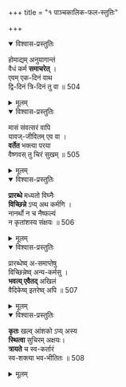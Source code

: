 +++
title = "१ पाञ्चकालिक-फल-स्तुतिः"

+++
<details open><summary>विश्वास-प्रस्तुतिः</summary>

होमाद्यम् अनुयागान्तं  
वैधं कर्म **समाचरेत्** ।  
एवम् एक-दिनं वाथ  
द्वि-दिनं त्रि-दिनं तु वा ॥ 504
</details>

<details><summary>मूलम्</summary>

होमाद्यमनुयागान्तं वैधं कर्म समाचरेत् ।  
एवमेकदिनं वाथ द्विदिनं त्रिदिनं तु वा ॥ 504
</details>


<details open><summary>विश्वास-प्रस्तुतिः</summary>

मासं संवत्सरं वापि  
यावज्-जीवितम् एव वा ।  
**वर्तेत** भक्त्या परया  
वैष्णवस् तु चिरं सुखम् ॥ 505
</details>

<details><summary>मूलम्</summary>

मासं संवत्सरं वापि यावज्जीवितमेव वा ।  
वर्तेत भक्त्या परया वैष्णवस्तु चिरं सुखम् ॥ 505
</details>


<details open><summary>विश्वास-प्रस्तुतिः</summary>

**प्रारब्धे** मध्यतो विघ्नैः  
**विच्छिन्ने** ऽप्य् अथ कर्मणि ।  
नानर्थो न च नैष्फल्यं  
न कृतांशस्य संक्षयः ॥ 506
</details>

<details><summary>मूलम्</summary>

प्रारब्धे मध्यतो विघ्नैः विच्छिन्नेऽप्यथ कर्मणि ।  
नानर्थो न च नैष्फल्यं न कृतांशस्य संक्षयः ॥ 506
</details>


<details open><summary>विश्वास-प्रस्तुतिः</summary>

प्रारब्धेष्व् अ-समाप्तेषु  
विच्छिन्नेष्व् अन्य-कर्मसु ।  
**भवत्य् एवैतद्** अखिलं  
वैदिकेष्व् इतरेष्व् अपि ॥ 507
</details>

<details><summary>मूलम्</summary>

प्रारब्धेष्वसमाप्तेषु विच्छिन्नेष्वन्यकर्मसु ।  
भवत्येवैतदखिलं वैदिकेष्वितरेष्वपि ॥ 507
</details>


<details open><summary>विश्वास-प्रस्तुतिः</summary>

**कृतः** खल्व् आंशको ऽप्य् अस्य  
**स्थित्वा** सुचिरम् अक्षयः।  
**त्रायते** च स्व-कर्तारं  
स्व-शक्त्या भव-भीतितः ॥ 508
</details>

<details><summary>मूलम्</summary>

कृतः खल्वांशकोऽप्यस्य स्थित्वा सुचिरमक्षयः।  
त्रायते च स्वकर्तारं स्वशक्त्या भवभीतितः ॥ 508
</details>
